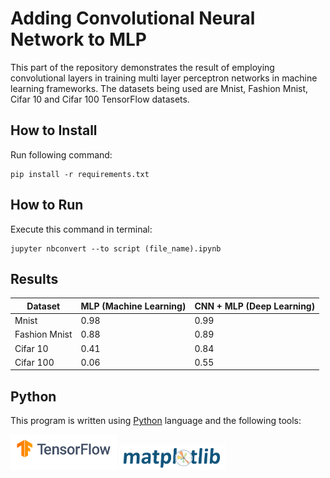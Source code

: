 # Adding Convolutional Neural Network to MLP

This part of the repository demonstrates the result of employing convolutional layers in training multi layer perceptron networks in machine learning frameworks. The datasets being used are Mnist, Fashion Mnist, Cifar 10 and Cifar 100 TensorFlow datasets.


## How to Install
Run following command:
```
pip install -r requirements.txt
```

## How to Run
Execute this command in terminal:
```
jupyter nbconvert --to script (file_name).ipynb
```

## Results

| Dataset |  MLP (Machine Learning)  | CNN + MLP (Deep Learning) |
| --------------- | --------------- | --------------- |
| Mnist | 0.98 | 0.99 |
| Fashion Mnist | 0.88 | 0.89 |
| Cifar 10 | 0.41 | 0.84 |
| Cifar 100 | 0.06 | 0.55 |


## Python
This program is written using [Python](https://www.python.org/) language and the following tools:

<img src="pics/tensorflow.png" width="170">

<img src="pics/matplotlib.png" width="170">